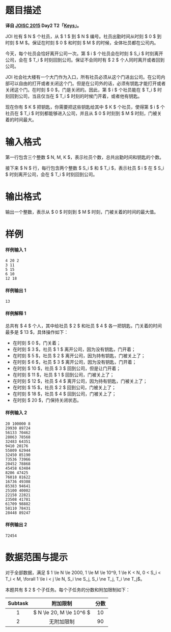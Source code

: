 
# 题目描述

**译自 [JOISC 2015](https://www.ioi-jp.org/camp/2015/2015-sp-tasks/index.html) Day2 T2「[Keys](https://www.ioi-jp.org/camp/2015/2015-sp-tasks/2015-sp-d2.pdf)」。**

JOI 社有 $ N $ 个社员，从 $ 1 $ 到 $ N $ 编号。社员出勤时间从时刻 $ 0 $ 到时刻 $ M $。保证在时刻 $ 0 $ 和时刻 $ M $ 的时候，全体社员都在公司内。

今天，每个社员会恰好离开公司一次。第 $ i $ 个社员会在时刻 $ S_i $ 时刻离开公司，会在 $ T_i $ 时刻回到公司。保证不会同时有 $ 2 $ 个人同时离开或者回到公司。

JOI 社会社大楼有一个大门作为入口，所有社员必须从这个门进出公司。在公司内部可以自由的打开或者关闭这个门。但是在公司外的话，必须有钥匙才能打开或者关闭这个门。在时刻 $ 0 $，门是关闭的。因此，第 $ i $ 个社员能在 $ T_i $ 时刻回到公司，当且仅当在 $ T_i $ 时刻的时候门开着，或者他有钥匙。

现在你有 $ K $ 把钥匙，你需要把这些钥匙给其中 $ K $ 个社员，使得第 $ i $ 个社员在 $ T_i $ 时刻都能够进入公司，并且从 $ 0 $ 时刻到 $ M $ 时刻，门被关着的时间最大。

# 输入格式

第一行包含三个整数 $ N, M, K $，表示社员个数，总共出勤时间和钥匙的个数。

接下来 $ N $ 行，每行包含两个整数 $ S_i $ 和 $ T_i $，表示社员 $ i $ 在 $ S_i $ 时刻离开公司，会在 $ T_i $ 时刻回到公司。

# 输出格式

输出一个整数，表示从 $ 0 $ 时刻到 $ M $ 时刻，门被关着的时间的最大值。

# 样例

#### 样例输入 1
```plain
4 20 2
3 11
5 15
6 10
12 18
```

#### 样例输出 1
```plain
13
```

#### 样例解释 1

总共有 $ 4 $ 个人，其中给社员 $ 2 $ 和社员 $ 4 $ 各一把钥匙，门关着的时间最多是 $ 13 $，具体操作如下：
+ 在时刻 $ 0 $，门关着；
+ 在时刻 $ 3 $，社员 $ 1 $ 离开公司，因为没有钥匙，门开着；
+ 在时刻 $ 5 $，社员 $ 2 $ 离开公司，因为持有钥匙，门被关上了；
+ 在时刻 $ 6 $，社员 $ 3 $ 离开公司，因为没有钥匙，门开着；
+ 在时刻 $ 10 $，社员 $ 3 $ 回到公司，但是让门开着；
+ 在时刻 $ 11 $，社员 $ 1 $ 回到公司，门被关上了；
+ 在时刻 $ 12 $，社员 $ 4 $ 离开公司，因为持有钥匙，门被关上了；
+ 在时刻 $ 15 $，社员 $ 2 $ 回到公司，门被关上了；
+ 在时刻 $ 18 $，社员 $ 4 $ 回到公司，门被关上了；
+ 在时刻 $ 20 $，门保持关闭状态。

#### 样例输入 2
```plain
20 100000 8
29930 89724
56133 70462
28063 78568
32483 64351
9410 20176
55809 62944
32450 85190
73536 73966
20452 78868
45458 63484
8286 47425
76018 81622
16736 49308
85383 94641
25100 40002
22158 22821
23508 41781
61709 98882
58110 78431
28448 89247
```

#### 样例输出 2
```plain
72454
```

# 数据范围与提示

对于全部数据，满足 $ 1 \le N \le 2000, 1 \le M \le 10^9, 1 \le K < N, 0 < S_i < T_i < M, \forall 1 \le i < j \le N, S_i \ne S_j, S_i \ne T_j, T_i \ne T_j$。

本题共有 $ 2 $ 个子任务。每个子任务的分数和附加限制如下：

| Subtask | 附加限制 | 分数 |
|:-------:|:-------:|:---:|
| 1 | $ N \le 20, M \le 10^6 $ | 10 |
| 2 | 无附加限制 | 90 |


